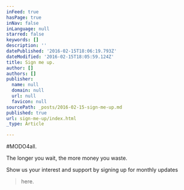 ```yaml
---
inFeed: true
hasPage: true
inNav: false
inLanguage: null
starred: false
keywords: []
description: ''
datePublished: '2016-02-15T18:06:19.793Z'
dateModified: '2016-02-15T18:05:59.124Z'
title: Sign me up.
author: []
authors: []
publisher:
  name: null
  domain: null
  url: null
  favicon: null
sourcePath: _posts/2016-02-15-sign-me-up.md
published: true
url: sign-me-up/index.html
_type: Article

---
```

\#MODO4all.

The longer you wait, the more money you waste.

Show us your interest and support by signing up for monthly updates

> here.